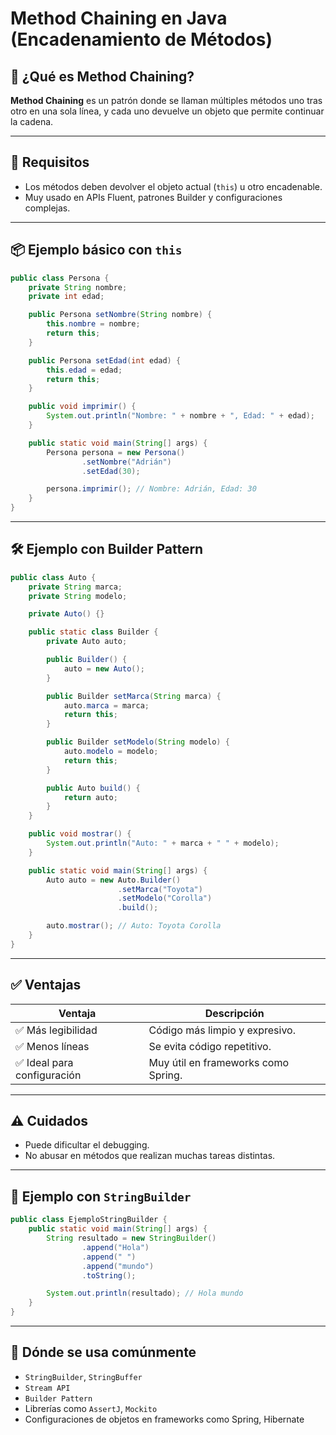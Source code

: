 
# Method Chaining en Java (Encadenamiento de Métodos)

## 🧩 ¿Qué es Method Chaining?

**Method Chaining** es un patrón donde se llaman múltiples métodos uno tras otro en una sola línea, y cada uno devuelve un objeto que permite continuar la cadena.

---

## 🔁 Requisitos

- Los métodos deben devolver el objeto actual (`this`) u otro encadenable.
- Muy usado en APIs Fluent, patrones Builder y configuraciones complejas.

---

## 📦 Ejemplo básico con `this`

```java
public class Persona {
    private String nombre;
    private int edad;

    public Persona setNombre(String nombre) {
        this.nombre = nombre;
        return this;
    }

    public Persona setEdad(int edad) {
        this.edad = edad;
        return this;
    }

    public void imprimir() {
        System.out.println("Nombre: " + nombre + ", Edad: " + edad);
    }

    public static void main(String[] args) {
        Persona persona = new Persona()
                .setNombre("Adrián")
                .setEdad(30);

        persona.imprimir(); // Nombre: Adrián, Edad: 30
    }
}
```

---

## 🛠 Ejemplo con Builder Pattern

```java
public class Auto {
    private String marca;
    private String modelo;

    private Auto() {}

    public static class Builder {
        private Auto auto;

        public Builder() {
            auto = new Auto();
        }

        public Builder setMarca(String marca) {
            auto.marca = marca;
            return this;
        }

        public Builder setModelo(String modelo) {
            auto.modelo = modelo;
            return this;
        }

        public Auto build() {
            return auto;
        }
    }

    public void mostrar() {
        System.out.println("Auto: " + marca + " " + modelo);
    }

    public static void main(String[] args) {
        Auto auto = new Auto.Builder()
                        .setMarca("Toyota")
                        .setModelo("Corolla")
                        .build();

        auto.mostrar(); // Auto: Toyota Corolla
    }
}
```

---

## ✅ Ventajas

| Ventaja                  | Descripción                                 |
|--------------------------|---------------------------------------------|
| ✅ Más legibilidad       | Código más limpio y expresivo.              |
| ✅ Menos líneas           | Se evita código repetitivo.                |
| ✅ Ideal para configuración | Muy útil en frameworks como Spring.       |

---

## ⚠️ Cuidados

- Puede dificultar el debugging.
- No abusar en métodos que realizan muchas tareas distintas.

---

## 🧪 Ejemplo con `StringBuilder`

```java
public class EjemploStringBuilder {
    public static void main(String[] args) {
        String resultado = new StringBuilder()
                .append("Hola")
                .append(" ")
                .append("mundo")
                .toString();

        System.out.println(resultado); // Hola mundo
    }
}
```

---

## 📌 Dónde se usa comúnmente

- `StringBuilder`, `StringBuffer`
- `Stream API`
- `Builder Pattern`
- Librerías como `AssertJ`, `Mockito`
- Configuraciones de objetos en frameworks como Spring, Hibernate
